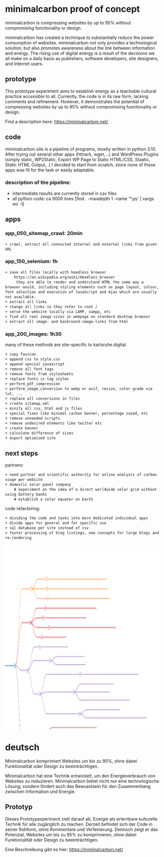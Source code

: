 # minimalcarbon proof of concept

minimalcarbon is compressing websites by up to 95% without compromising functionality or design.

minimalcarbon has created a technique to substantially reduce the power consumption of websites. minimalcarbon not only provides a technological solution, but also promotes awareness about the link between information and energy. The rising use of digital energy is a result of the decisions we all make on a daily basis as publishers, software developers, site designers, and Internet users.

## prototype

This prototype experiment aims to establish energy as a teachable cultural practice accessible to all. Currently, the code is in its raw form, lacking comments and refinement. However, it demonstrates the potential of compressing websites by up to 95% without compromising functionality or design.

Find a description here:
https://minimalcarbon.net/

## code
minimalcarbon.site is a pipeline of programs, mostly written in python 3.10.
After trying out several other apps (httrack, wget,...) and WordPress Plugins (simply static, WP2Static, Export WP Page to Static HTML/CSS, Staatic, Static HTML Output,..) I decided to start from scratch, since none of these apps was fit for the task or easily adaptable.

### description of the pipeline:
+ intermediate results are currently stored in csv files
+ all python code: ca 9000 lines [find . -maxdepth 1 -name '*.py' | xargs wc -l]

## apps

### app_050_sitemap_crawl: 20min

	+ crawl, extract all connected internal and external links from given URL
	
### app_150_selenium: 1h
	
	+ save all files locally with headless browser
		https://en.wikipedia.org/wiki/Headless_browser
		 they are able to render and understand HTML the same way a browser would, including styling elements such as page layout, colour, font selection and execution of JavaScript and Ajax which are usually not available.
	+ extract all links
	+ change all links so they refer to root /
	+ serve the website locally via LAMP, xampp, etc
	+ find all real image sizes in webpage on standard desktop browser
	+ extract all image- and backround-image-links from html
	
	
### app_200_images: 1h30

many of these methods are site-specific to karlsruhe.digital 	

	+ copy favicon
	+ append css to style.css
	+ append special javascript
	+ remove all font tags
	+ remove fonts from stylesheets
	+ replace fonts in tag styles 
	+ perform_pdf_compression
	+ perform_image_conversion to webp or avif, resize, color grade via lut, ...
	+ replace all conversions in files
	+ create sitemap.xml
	+ minify all css, html and js files
	+ special fixes like minimal carbon banner, percentage saved, etc
	+ remove unneeded scripts
	+ remove undesired elements like twitter etc
	+ create banner
	+ calculate difference of sizes
	+ export optimized site

## next steps

partners:

	+ need partner and scientific authority for online analysis of carbon usage per website
	+ domestic solar panel company
		# experiment on the idea of a direct worldwide solar grid without using battery banks
		# establish a solar equator on Earth

code refactoring:

	+ dividing the code and tasks into more dedicated individual apps
	+ divide apps for general and for specific use
	+ sql database per site instead of csv
	+ faster processing of blog listings, new concepts for large blogs and re-rendering

<img src="docs/markmap.svg" alt="mindmap" style="width:100%;height:600px;" />

# deutsch

Minimalcarbon komprimiert Websites um bis zu 95%, ohne dabei Funktionalität oder Design zu beeinträchtigen.

Minimalcarbon hat eine Technik entwickelt, um den Energieverbrauch von Websites zu reduzieren. Minimalcarbon bietet nicht nur eine technologische Lösung, sondern fördert auch das Bewusstsein für den Zusammenhang zwischen Information und Energie. 

## Prototyp

Dieses Prototypexperiment zielt darauf ab, Energie als erlernbare kulturelle Technik für alle zugänglich zu machen. Derzeit befindet sich der Code in seiner Rohform, ohne Kommentare und Verfeinerung. Dennoch zeigt er das Potenzial, Websites um bis zu 95% zu komprimieren, ohne dabei Funktionalität oder Design zu beeinträchtigen.

Eine Beschreibung gibt es hier: https://minimalcarbon.net/


